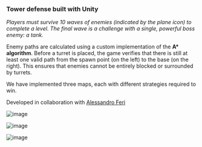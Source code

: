 <h3> Tower defense built with Unity </h3>

<i>Players must survive 10 waves of enemies (indicated by the plane icon) to complete a level. The final wave is a challenge with a single, powerful boss enemy: a tank. </i>

Enemy paths are calculated using a custom implementation of the <b>A* algorithm</b>. Before a turret is placed, the game verifies that there is still at least one valid path from the spawn point (on the left) to the base (on the right). This ensures that enemies cannot be entirely blocked or surrounded by turrets.

We have implemented three maps, each with different strategies required to win.

Developed in collaboration with <a href="https://github.com/AleFeri/">Alessandro Feri</a>


![image](https://github.com/user-attachments/assets/082e46c8-81a2-4b26-85d6-32a0c746dde6)

![image](https://github.com/user-attachments/assets/9d1f158b-e548-4f0d-bbc4-8b0dc7cc0ef5)

![image](https://github.com/user-attachments/assets/8d3f72a9-2f12-442b-9135-4f18d1c5e826)
